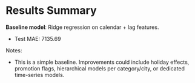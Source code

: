 # Results Summary

**Baseline model**: Ridge regression on calendar + lag features.
- Test MAE: 7135.69

Notes:
- This is a simple baseline. Improvements could include holiday effects, promotion flags, hierarchical models per category/city, or dedicated time-series models.
